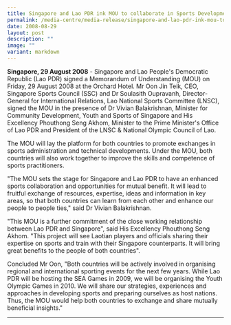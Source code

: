 ```yaml
---
title: Singapore and Lao PDR ink MOU to collaborate in Sports Development
permalink: /media-centre/media-release/singapore-and-lao-pdr-ink-mou-to-collaborate-in-sports-development/
date: 2008-08-29
layout: post
description: ""
image: ""
variant: markdown
---
```

**Singapore, 29 August 2008** - Singapore and Lao People's Democratic Republic (Lao PDR) signed a Memorandum of Understanding (MOU) on Friday, 29 August 2008 at the Orchard Hotel. Mr Oon Jin Teik, CEO, Singapore Sports Council (SSC) and Dr Soulasith Oupravanh, Director-General for International Relations, Lao National Sports Committee (LNSC), signed the MOU in the presence of Dr Vivian Balakrishnan, Minister for Community Development, Youth and Sports of Singapore and His Excellency Phouthong Seng Akhom, Minister to the Prime Minister's Office of Lao PDR and President of the LNSC &amp; National Olympic Council of Lao.

The MOU will lay the platform for both countries to promote exchanges in sports administration and technical developments. Under the MOU, both countries will also work together to improve the skills and competence of sports practitioners.

"The MOU sets the stage for Singapore and Lao PDR to have an enhanced sports collaboration and opportunities for mutual benefit. It will lead to fruitful exchange of resources, expertise, ideas and information in key areas, so that both countries can learn from each other and enhance our people to people ties," said Dr Vivian Balakrishnan.

"This MOU is a further commitment of the close working relationship between Lao PDR and Singapore", said His Excellency Phouthong Seng Akhom. "This project will see Laotian players and officials sharing their expertise on sports and train with their Singapore counterparts. It will bring great benefits to the people of both countries".

Concluded Mr Oon, "Both countries will be actively involved in organising regional and international sporting events for the next few years. While Lao PDR will be hosting the SEA Games in 2009, we will be organising the Youth Olympic Games in 2010. We will share our strategies, experiences and approaches in developing sports and preparing ourselves as host nations. Thus, the MOU would help both countries to exchange and share mutually beneficial insights."

---
